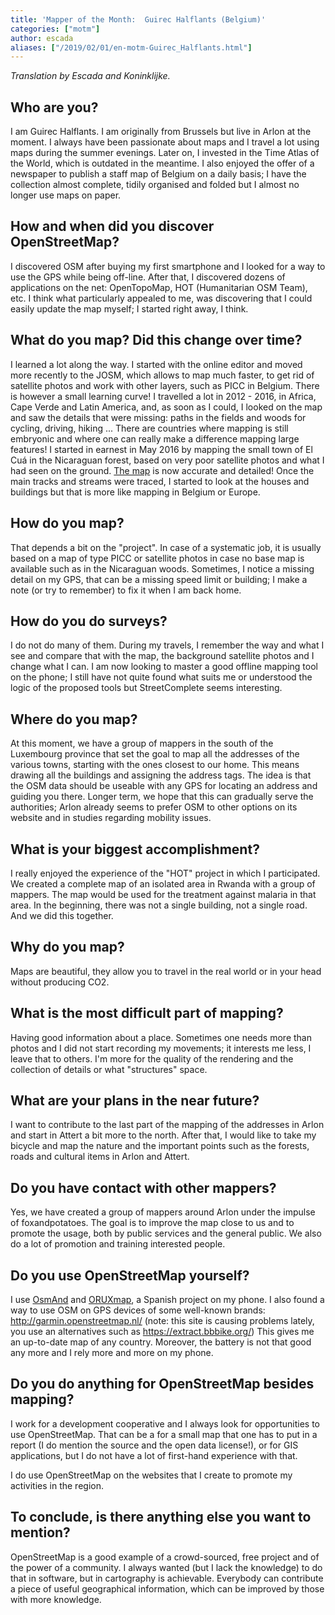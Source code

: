 ```yaml
---
title: 'Mapper of the Month:  Guirec Halflants (Belgium)'
categories: ["motm"]
author: escada
aliases: ["/2019/02/01/en-motm-Guirec_Halflants.html"]
---
```


*Translation by Escada and Koninklijke.*

## Who are you?

I am Guirec Halflants. I am originally from Brussels but live in Arlon at the moment.
I always have been passionate about maps and I travel a lot using maps during the summer evenings. Later on, I invested in the Time Atlas of the World, which is outdated in the meantime. I also enjoyed the offer of a newspaper to publish a staff map of Belgium on a daily basis; I have the collection almost complete, tidily organised and folded but I almost no longer use maps on paper.

## How and when did you discover OpenStreetMap?

I discovered OSM after buying my first smartphone and I looked for a way to use the GPS while being off-line. After that, I discovered dozens of applications on the net: OpenTopoMap, HOT (Humanitarian OSM Team), etc.
I think what particularly appealed to me,  was discovering that I could easily update the map myself; I started right away, I think.

## What do you map? Did this change over time?

I learned a lot along the way. I started with the online editor and moved more recently to the JOSM, which allows to map much faster, to get rid of satellite photos and work with other layers, such as PICC in Belgium. There is however a small learning curve!
I travelled a lot in 2012 - 2016, in Africa, Cape Verde and Latin America, and, as soon as I could, I looked on the map and saw the details that were missing: paths in the fields and woods for cycling, driving, hiking ... There are countries where mapping is still embryonic and where one can really make a difference mapping large features!
I  started in earnest in May 2016 by mapping the small town of El Cuá in the Nicaraguan forest, based on very poor satellite photos and what I had seen on the ground. [The map](https://osm.org/go/YQ8CDu28--?m=) is now accurate and detailed!
Once the main tracks and streams were traced, I started to look at the houses and buildings but that is more like mapping in Belgium or Europe.

## How do you map?

That depends a bit on the "project". In case of a systematic job, it is usually based on a map of type PICC or satellite photos in case no base map is available such as in the Nicaraguan woods.
Sometimes, I notice a missing detail on my GPS, that can be a missing speed limit or building; I make a note (or try to remember) to fix it when I am back home.

## How do you do surveys?

I do not do many of them. During my travels, I remember the way and what I see and compare that with the map, the background satellite photos and I change what I can.
I am now looking to master a good offline mapping tool on the phone; I still have not quite found what suits me or understood the logic of the proposed tools but StreetComplete seems interesting.

## Where do you map?

At this moment, we have a group of mappers in the south of the Luxembourg province that set the goal to map all the addresses of the various towns, starting with the ones closest to our home. This means drawing all the buildings and assigning the address tags. The idea is that the OSM data should be useable with any GPS for locating an address and guiding you there.
Longer term, we hope that this can gradually serve the authorities; Arlon already seems to prefer OSM to other options on its website and in studies regarding mobility issues.

## What is your biggest accomplishment?

I really enjoyed the experience of the "HOT" project in which I participated. We created a complete map of an isolated area in Rwanda with a group of mappers. The map would be used for the treatment against malaria in that area. In the beginning, there was not a single building, not a single road. And we did this together.

## Why do you map?

Maps are beautiful, they allow you to travel in the real world or in your head without producing CO2.

## What is the most difficult part of mapping?

Having good information about a place. Sometimes one needs more than photos and I did not start recording my movements; it interests me less, I leave that to others. I'm more for the quality of the rendering and the collection of details or what "structures" space.

## What are your plans in the near future?

I want to contribute to the last part of the mapping of the addresses in Arlon and start in Attert a bit more to the north.
After that, I would like to take my bicycle and map the nature and the important points such as the forests, roads and cultural items in Arlon and Attert.

## Do you have contact with other mappers?

Yes, we have created a group of mappers around Arlon under the impulse of foxandpotatoes. The goal is to improve the map close to us and to promote the usage, both by public services and the general public. We also do a lot of promotion and training interested people.

## Do you use OpenStreetMap yourself?

I use [OsmAnd](https://osmand.net/) and [ORUXmap](https://www.oruxmaps.com/cs/es/), a Spanish project on my phone.
I also found a way to use OSM on GPS devices of some well-known brands: <http://garmin.openstreetmap.nl/> (note: this site is causing problems lately, you use an alternatives such as <https://extract.bbbike.org/>)
This gives me an up-to-date map of any country. Moreover, the battery is not that good any more and I rely more and more on my phone.

## Do you do anything for OpenStreetMap besides mapping?

I work for a development cooperative and I always look for opportunities to use OpenStreetMap. That can be a for a small map that one has to put in a report (I do mention the source and the open data license!), or for GIS applications, but I do not have a lot of first-hand experience with that.

I do use OpenStreetMap on the websites that I create to promote my activities in the region.

## To conclude, is there anything else you want to mention?

OpenStreetMap is a good example of a crowd-sourced, free project and of the power of a community. I always wanted (but I lack the knowledge)  to do that in software, but in cartography is achievable. Everybody can contribute a piece of useful geographical information, which can be improved by those with more knowledge.
